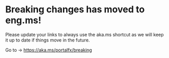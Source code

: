 # Breaking changes has moved to eng.ms!

Please update your links to always use the aka.ms shortcut as we will keep it up to date if things move in the future.

Go to -> https://aka.ms/portalfx/breaking
